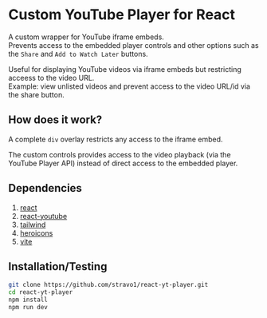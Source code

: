 # Custom YouTube Player for React 
A custom wrapper for YouTube iframe embeds.  
Prevents access to the embedded player controls and other options such as the `Share` and `Add to Watch Later` buttons.  
  
Useful for displaying YouTube videos via iframe embeds but restricting acceess to the video URL.  
Example: view unlisted videos and prevent access to the video URL/id via the share button.  

## How does it work?  
A complete `div` overlay restricts any access to the iframe embed.

The custom controls provides access to the video playback (via the YouTube Player API) instead of direct access to the embedded player.  

## Dependencies 

1. [react](https://reactjs.org/)
2. [react-youtube](https://www.npmjs.com/package/react-youtube)
3. [tailwind](https://tailwindcss.com/docs/guides/vite)
4. [heroicons](https://heroicons.com/)
5. [vite](https://vitejs.dev/)

## Installation/Testing 
```bash
git clone https://github.com/stravo1/react-yt-player.git
cd react-yt-player
npm install
npm run dev
```
